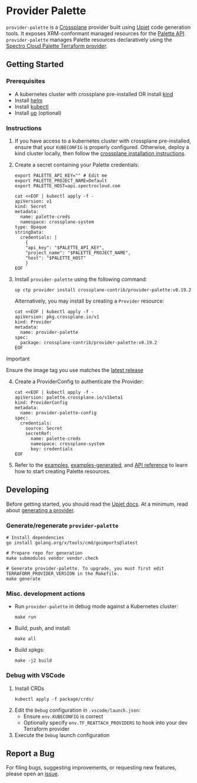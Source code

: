 # Provider Palette

`provider-palette` is a [Crossplane](https://crossplane.io/) provider built using [Upjet](https://github.com/crossplane/upjet) code generation tools. It exposes XRM-conformant managed resources for the [Palette API](https://docs.spectrocloud.com/api/). `provider-palette` manages Palette resources declaratively using the [Spectro Cloud Palette Terraform provider](https://github.com/spectrocloud/terraform-provider-spectrocloud).

## Getting Started

### Prerequisites
- A kubernetes cluster with crossplane pre-installed OR install [kind](https://kind.sigs.k8s.io/docs/user/quick-start/#installation)
- Install [helm](https://helm.sh/docs/intro/install/)
- Install [kubectl](https://kubernetes.io/docs/tasks/tools/)
- Install [up](https://docs.upbound.io/reference/cli/) (optional)

### Instructions

1. If you have access to a kubernetes cluster with crossplane pre-installed, ensure that your `KUBECONFIG` is properly configured. Otherwise, deploy a kind cluster locally, then follow the [crossplane installation instructions](https://docs.crossplane.io/latest/software/install/).

2. Create a secret containing your Palette credentials:
   ```
   export PALETTE_API_KEY="" # Edit me
   export PALETTE_PROJECT_NAME=Default
   export PALETTE_HOST=api.spectrocloud.com

   cat <<EOF | kubectl apply -f -
   apiVersion: v1
   kind: Secret
   metadata:
     name: palette-creds
     namespace: crossplane-system
   type: Opaque
   stringData:
     credentials: |
       {
       "api_key": "$PALETTE_API_KEY",
       "project_name": "$PALETTE_PROJECT_NAME",
       "host": "$PALETTE_HOST"
       }
   EOF
   ```

3. Install `provider-palette` using the following command:
   ```
   up ctp provider install crossplane-contrib/provider-palette:v0.19.2
   ```

   Alternatively, you may install by creating a `Provider` resource:
   ```
   cat <<EOF | kubectl apply -f -
   apiVersion: pkg.crossplane.io/v1
   kind: Provider
   metadata:
     name: provider-palette
   spec:
     package: crossplane-contrib/provider-palette:v0.19.2
   EOF
   ```
> [!IMPORTANT]
> Ensure the image tag you use matches the [latest release](https://marketplace.upbound.io/providers/crossplane-contrib/provider-palette)

4. Create a ProviderConfig to authenticate the Provider:
   ```
   cat <<EOF | kubectl apply -f -
   apiVersion: palette.crossplane.io/v1beta1
   kind: ProviderConfig
   metadata:
     name: provider-palette-config
   spec:
     credentials:
       source: Secret
       secretRef:
         name: palette-creds
         namespace: crossplane-system
         key: credentials
   EOF
   ```

5. Refer to the [examples](./examples/), [examples-generated](./examples-generated/), and [API reference](https://doc.crds.dev/github.com/crossplane-contrib/provider-palette) to learn how to start creating Palette resources.

## Developing

Before getting started, you should read the [Upjet docs](https://github.com/crossplane/upjet/tree/main/docs). At a minimum, read about [generating a provider](https://github.com/crossplane/upjet/blob/main/docs/generating-a-provider.md).

### Generate/regenerate `provider-palette`
```console
# Install dependencies
go install golang.org/x/tools/cmd/goimports@latest

# Prepare repo for generation
make submodules vendor vendor.check

# Generate provider-palette. To upgrade, you must first edit TERRAFORM_PROVIDER_VERSION in the Makefile.
make generate
```

### Misc. development actions
- Run `provider-palette` in debug mode against a Kubernetes cluster:
  ```
  make run
  ```
- Build, push, and install:
  ```
  make all
  ```
- Build xpkgs:
  ```
  make -j2 build
  ```

### Debug with VSCode
1. Install CRDs
   ```console
   kubectl apply -f package/crds/
   ```
2. Edit the `Debug` configuration in `.vscode/launch.json`:
   - Ensure `env.KUBECONFIG` is correct
   - Optionally specify `env.TF_REATTACH_PROVIDERS` to hook into your dev Terraform provider
3. Execute the `Debug` launch configuration

## Report a Bug

For filing bugs, suggesting improvements, or requesting new features, please
open an [issue](https://github.com/crossplane-contrib/provider-palette/issues).